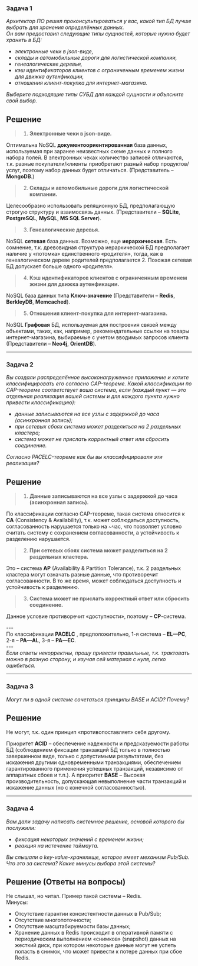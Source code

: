 ### Задача 1
*Архитектор ПО решил проконсультироваться у вас, какой тип БД лучше выбрать для хранения определённых данных.  
Он вам предоставил следующие типы сущностей, которые нужно будет хранить в БД:*  

+ *электронные чеки в json-виде,*
+ *склады и автомобильные дороги для логистической компании,*
+ *генеалогические деревья,*
+ *кэш идентификаторов клиентов с ограниченным временем жизни для движка аутенфикации,*
+ *отношения клиент-покупка для интернет-магазина.*  

*Выберите подходящие типы СУБД для каждой сущности и объясните свой выбор.*

Решение
---
>1.	**Электронные чеки в json-виде.**

Оптимальна NoSQL **документоориентированная** база данных, используемая при заранее неизвестных схеме данных и полного набора полей. В электронных чеках количество записей отличаются, т.к. разные покупатели/клиенты приобретают разный набор продуктов/услуг, поэтому набор данных будет отличаться. (Представитель – **MongoDB**.)  
  
>2.	**Cклады и автомобильные дороги для логистической компании.**
  
Целесообразно использовать реляционную БД, предполагающую строгую структуру и взаимосвязь данных. (Представители – **SQLite**, **PostgreSQL**, **MySQL**, **MS SQL Server**).  
  
>3.	**Генеалогические деревья.**
  
NoSQL **сетевая** база данных. Возможно, еще **иерархическая**. Есть сомнение, т.к. древовидная структура иерархической БД предполагает наличие у «потомка» единственного «родителя», тогда, как в генеалогическом дереве родителей предполагается 2. Похожая сетевая БД допускает больше одного «родителя».  
  
>4.	**Кэш идентификаторов клиентов с ограниченным временем жизни для движка аутенфикации.**

NoSQL база данных типа **Ключ-значение** (Представители – **Redis**, **BerkleyDB**, **Memcached**).  
  
>5.	**Отношения клиент-покупка для интернет-магазина.**

NoSQL **Графовая** БД, используемая для построения связей между объектами, таких, как, например, рекомендательные ссылки на товары интернет-магазина, выбираемые с учетом вводимых запросов клиента (Представители – **Neo4j**, **OrientDB**).

___
### Задача 2
*Вы создали распределённое высоконагруженное приложение и хотите классифицировать его согласно CAP-теореме. Какой классификации по CAP-теореме соответствует ваша система, если (каждый пункт — это отдельная реализация вашей системы и для каждого пункта нужно привести классификацию):*
- *данные записываются на все узлы с задержкой до часа (асинхронная запись);*
- *при сетевых сбоях система может разделиться на 2 раздельных кластера;*
- *система может не прислать корректный ответ или сбросить соединение.*  

*Согласно PACELC-теореме как бы вы классифицировали эти реализации?*

Решение
---

>1.	**Данные записываются на все узлы с задержкой до часа (асинхронная запись).** 

По классификации согласно CAP-теореме, такая система относится к **CA** (Consistency & Availability), т.к. может соблюдаться доступность, согласованность нарушается только на ~час, что позволяет условно считать систему с сохранением согласованности, а устойчивость к разделению нарушается.
  
>2.	**При сетевых сбоях система может разделиться на 2 раздельных кластера.** 

Это – система **AP** (Availability & Partition Tolerance), т.к. 2 раздельных кластера могут означать разные данные, что противоречит согласованности. В то же время, может соблюдаться доступность и устойчивость к разделению.

>3.	**Система может не прислать корректный ответ или сбросить соединение.** 

Данное условие противоречит «доступности», поэтому – **CP**-система.
  
\---   
По классификации **PACELC** , предположительно, 1-я система – **EL—PC**, 2-я – **PA—AL**, 3-я – **PA—EC**.  
\---  
*Если ответы некорректны, прошу привести правильные, т.к. трактовать можно в разную сторону, и изучая сей материал с нуля, легко ошибиться.*
___
### Задача 3
*Могут ли в одной системе сочетаться принципы BASE и ACID? Почему?*

Решение
---

Не могут, т.к. один принцип «противопоставляет» себя другому.

Приоритет **ACID** – обеспечение надежности и предсказуемости работы БД (соблюдением фиксации транзакций БД только в полностью завершенном виде, только с допустимыми результатами, без искажения другими одновременными транзакциями, обеспечением гарантированного применения успешных транзакций, независимо от аппаратных сбоев и т.п.). А приоритет **BASE** – Высокая производительность, допускающая невыполнение части транзакций и искажение данных (но с конечной согласованностью).
___
### Задача 4
*Вам дали задачу написать системное решение, основой которого бы послужили:*

+ *фиксация некоторых значений с временем жизни;*
+ *реакция на истечение таймаута.*  

*Вы слышали о key-value-хранилище, которое имеет механизм Pub/Sub. Что это за система? Какие минусы выбора этой системы?*

Решение (Ответы на вопросы)
---
Не слышал, но читал. Пример такой системы – Redis.   
Минусы: 
- Отсутствие гарантии консистентности данных в Pub/Sub; 
- Отсутствие многопоточности;
- Отсутствие масштабируемости базы данных;
- Хранение данных в Redis происходит в оперативной памяти с периодическим выполнением «снимков» (snapshot) данных на жесткий диск, при котором некоторые данные могут не успеть попасть в снимок, что может привести к потере данных при сбое Redis.

